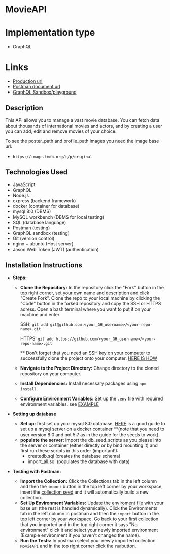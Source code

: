 # MovieAPI

# Implementation type
- GraphQL 

# Links 
- [Production url](https://cscloud6-72.lnu.se/movieAPI/graphql)
- [Postman document url](https://.postman.co/workspace/Public-workspace~986be849-2061-4d76-abaf-b21a06e70d95/collection/34049622-9ebe5071-cae4-4fb3-ba74-0feb479768d1?action=share&creator=34049622&active-environment=34049622-e47db617-bb47-4326-89b6-f83ab5e6175f)
- [GraphQL Sandbox/playground](https://studio.apollographql.com/graph/movieAPI/variant/current/home)

## Description
This API allows you to manage a vast movie database.
You can fetch data about thousands of international movies and actors, and by creating a user you can add, edit and remove movies of your choice.

To see the poster_path and profile_path images you need the image base url.
- `https://image.tmdb.org/t/p/original` 

## Technologies Used
- JavaScript
- GraphQL
- Node.js
- express (backend framework)
- docker (container for database)
- mysql 8:0 (DBMS)
- MySQL workbench (DBMS for local testing)
- SQL (database language)
- Postman (testing)
- GraphQL sandbox (testing)
- Git (version control)
- nginx + ubuntu (Host server)
- Jason Web Token (JWT) (authentication)

## Installation Instructions
   - **Steps:**
     - **Clone the Repository:** In the repository click the "Fork" button in the top right corner, set your own name and description and click "Create Fork". Clone the repo to your local machine by clicking the "Code" button in the forked repository and copy the SSH or HTTPS adress. Open a bash terminal where you want to put it on your machine and enter 

        SSH: `git add git@github.com:<your_GH_username>/<your-repo-name>.git`

        HTTPS: `git add https://github.com/<your_GH_username>/<your-repo-name>.git`

          ** Don't forget that you need an SSH key on your computer to successfully clone the project onto your computer. [HERE IS HOW](https://docs.github.com/en/authentication/connecting-to-github-with-ssh/generating-a-new-ssh-key-and-adding-it-to-the-ssh-agent)

     - **Navigate to the Project Directory:** Change directory to the cloned repository on your computer.
     - **Install Dependencies:** Install necessary packages using `npm install`.
     - **Configure Environment Variables:** Set up the `.env` file with required environment variables. see [EXAMPLE](./example.env)

   - **Setting up database**
     - **Set up:** first set up your mysql 8:0 database, [HERE](https://dilsichandrasena.medium.com/how-to-deploy-and-use-a-mysql-docker-container-in-ubuntu-4ace7c893982) is a good guide to set up a mysql server on a docker container **(note that you need to user version 8:0 and not 5:7 as in the guide for the seeds to work).
     - **populate the server:** import the db_seed_scripts as you please into the server or container (either directly or by bind mounting it) and first run these scripts in this order (important!):
       - createdb.sql (creates the database schema)
       - import_all.sql (populates the database with data)

   - **Testing with Postman:**
     - **Import the Collection:** Click the Collections tab in the left column and then the `import` button in the top left corner by your workspace, insert the [collection seed](./testing/MovieAPI.postman_collection.json) and it will automatically build a new collection.
     - **Set Up Environment Variables:** Update the [enviroment file](./testing/example.postman_environment.json) with your base url (the rest is handled dynamically). Click the Environments tab in the left column in postman and then the `import` button in the top left corner by your workspace. Go back to your first collection that you imported and in the top right corner it says "No environment" click it and select your newly imported environment (Example environment if you haven't changed the name).
     - **Run the Tests:** In postman select your newly imported collection `MovieAPI` and in the top right corner click the `run`button.